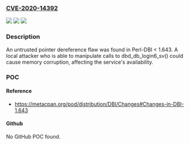 ### [CVE-2020-14392](https://cve.mitre.org/cgi-bin/cvename.cgi?name=CVE-2020-14392)
![](https://img.shields.io/static/v1?label=Product&message=perl-dbi&color=blue)
![](https://img.shields.io/static/v1?label=Version&message=n%2Fa&color=blue)
![](https://img.shields.io/static/v1?label=Vulnerability&message=CWE-822&color=brighgreen)

### Description

An untrusted pointer dereference flaw was found in Perl-DBI < 1.643. A local attacker who is able to manipulate calls to dbd_db_login6_sv() could cause memory corruption, affecting the service's availability.

### POC

#### Reference
- https://metacpan.org/pod/distribution/DBI/Changes#Changes-in-DBI-1.643

#### Github
No GitHub POC found.

